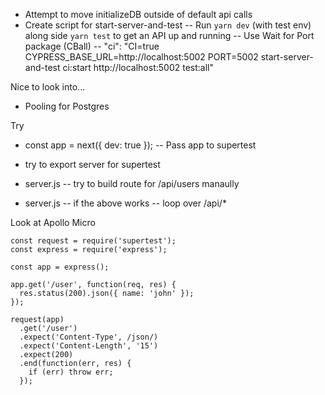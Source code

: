 - Attempt to move initializeDB outside of default api calls
- Create script for start-server-and-test
-- Run `yarn dev` (with test env) along side `yarn test` to get an API up and running
-- Use Wait for Port package (CBall)
-- "ci": "CI=true CYPRESS_BASE_URL=http://localhost:5002 PORT=5002 start-server-and-test ci:start http://localhost:5002 test:all"

Nice to look into...
- Pooling for Postgres


Try
-   const app = next({ dev: true });
-- Pass app to supertest

- try to export server for supertest

- server.js
-- try to build route for /api/users manaully

- server.js
-- if the above works -- loop over /api/*

Look at Apollo Micro

```
const request = require('supertest');
const express = require('express');

const app = express();

app.get('/user', function(req, res) {
  res.status(200).json({ name: 'john' });
});

request(app)
  .get('/user')
  .expect('Content-Type', /json/)
  .expect('Content-Length', '15')
  .expect(200)
  .end(function(err, res) {
    if (err) throw err;
  });
```